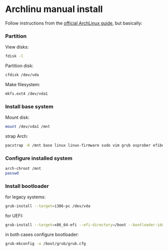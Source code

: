 # Archlinu manual install

Follow instructions from the [official ArchLinux guide](https://wiki.archlinux.org/title/installation_guide), but basically:

### Partition

View disks:

```sh
fdisk -l
```

Partition disk:

```sh
cfdisk /dev/vda
```

Make filesystem:

```sh
mkfs.ext4 /dev/vda1
```

### Install base system

Mount disk:

```sh
mount /dev/vda1 /mnt
```

strap Arch:

```sh
pacstrap -K /mnt base linux linux-firmware sudo vim grub osprober efibootmgr dhcpcd 
```

### Configure installed system

```sh
arch-chroot /mnt
passwd
```

### Install bootloader 
for legacy systems:

```sh
grub-install --target=i386-pc /dev/vda
```

for UEFI:

```sh
grub-install --target=x86_64-efi --efi-directory=/boot --bootloader-id=GRUB
```

in both cases configure bootloader:

```sh
grub-mkconfig -o /boot/grub/grub.cfg
```

